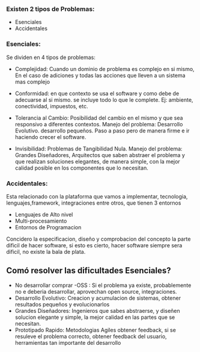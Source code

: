 ### Existen 2 tipos de Problemas:
  * Esenciales
  * Accidentales

### Esenciales:
Se dividen en 4 tipos de problemas:

  * Complejidad: Cuando un dominio de problema es complejo en si mismo, En el caso de adiciones y todas las acciones que lleven a un sistema mas complejo


  * Conformidad: en que contexto se usa el software y como debe de adecuarse al si mismo. se incluye todo lo que le complete. Ej: ambiente, conectividad, impuestos, etc.

  * Tolerancia al Cambio: Posibilidad del cambio en el mismo y que sea responsivo a diferentes contextos.
  Manejo del problema: Desarrollo Evolutivo. desarrollo pequeños. Paso a paso pero de manera firme e ir haciendo crecer el software.

  *  Invisibilidad: Problemas de Tangibilidad Nula.
  Manejo del problema: Grandes Diseñadores, Arquitectos que saben abstraer el problema y que realizan soluciones elegantes, de manera simple, con la mejor calidad posible en los componentes que lo necesitan.

### Accidentales:
Esta relacionado con la plataforma que vamos a implementar, tecnologia, lenguajes,framework, integraciones entre otros, que tienen 3 entornos

  * Lenguajes de Alto nivel
  * Multi-procesamiento
  * Entornos de Programacion

Concidero la especificacion, diseño y comprobacion del concepto la parte dificil de hacer software, si esto es cierto, hacer software siempre sera dificil, no existe la bala de plata.

## Comó resolver las dificultades Esenciales?

  * No desarrollar comprar -OSS : Si el problema ya existe, probablemente no e deberia desarrollar, aprovechan open source, integraciones.
  * Desarrollo Evolutivo: Creacion y acumulacion de sistemas, obtener resultados pequeños y evolucionarlos
  * Grandes Diseñadores: Ingenieros que sabes abstraerse, y diseñen solucion elegante y simple, la mejor calidad en las partes que se necesitan.
  * Prototipado Rapido: Metodologias Agiles obtener feedback, si se resuleve el problema correcto, obtener feedback del usuario, herramientas tan importante del desarrollo
